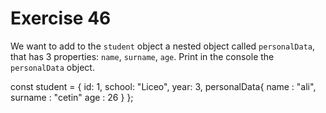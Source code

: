 # Exercise 46

We want to add to the `student` object a nested object called `personalData`, that has 3 properties: `name`, `surname`, `age`. Print in the console the `personalData` object.

const student = {
id: 1,
school: "Liceo",
year: 3,
 personalData{
    name : "ali",
    surname : "cetin"
    age : 26
 }
};
